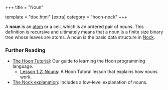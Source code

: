 +++
title = "Noun"

template = "doc.html"
[extra]
category = "hoon-nock"
+++

A **noun** is an [atom](../atom) or a cell, which is an ordered pair of nouns. This definition is recursive and ultimately means that a noun is a finite size binary tree whose leaves are atoms. A noun is the basic data structure in [Nock](../nock).

### Further Reading

- [The Hoon Tutorial](@/docs/tutorials/hoon/_index.md): Our guide to learning the Hoon programming language.
  - [Lesson 1.2: Nouns](@/docs/tutorials/hoon/nouns.md): A Hoon Tutoral lesson that explains how nouns work.
- [The Nock explanation](@/docs/tutorials/nock/_index.md): Includes a low-level explanation of nouns.
